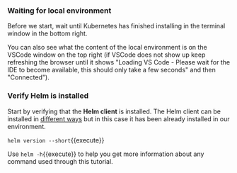 ### Waiting for local environment

Before we start, wait until Kubernetes has finished installing in the terminal window in the bottom right. 

You can also see what the content of the local environment is on the VSCode window on the top right (if VSCode does not show up keep refreshing the browser until it shows "Loading VS Code - Please wait for the IDE to become available, this should only take a few seconds" and then "Connected"). 

### Verify Helm is installed

Start by verifying that the **Helm client** is installed. The Helm client can be installed in [different ways](https://helm.sh/docs/intro/install/) but in this case it has been already installed in our environment.

`helm version --short`{{execute}}

Use `helm -h`{{execute}} to help you  get more information about any command used through this tutorial.
